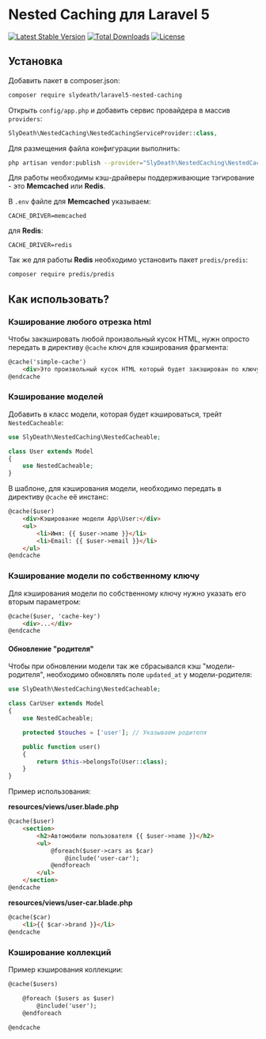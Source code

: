 # Nested Caching для Laravel 5
[![Latest Stable Version](https://poser.pugx.org/slydeath/laravel5-nested-caching/v/stable)](https://packagist.org/packages/slydeath/laravel5-blade-spaceless)
[![Total Downloads](https://poser.pugx.org/slydeath/laravel5-nested-caching/downloads)](https://packagist.org/packages/slydeath/laravel5-blade-spaceless)
[![License](https://poser.pugx.org/slydeath/laravel5-nested-caching/license)](https://packagist.org/packages/slydeath/laravel5-blade-spaceless)

## Установка

Добавить пакет в composer.json:

```bash
composer require slydeath/laravel5-nested-caching
```

Открыть `config/app.php` и добавить сервис провайдера в массив `providers`:

```php
SlyDeath\NestedCaching\NestedCachingServiceProvider::class,
```

Для размещения файла конфигурации выполнить:

```bash
php artisan vendor:publish --provider="SlyDeath\NestedCaching\NestedCachingServiceProvider" --tag=config
```

Для работы необходимы кэш-драйверы поддерживающие тэгирование - это **Memcached** или **Redis**.

В `.env` файле для **Memcached** указываем:

```
CACHE_DRIVER=memcached
```

для **Redis**:

```
CACHE_DRIVER=redis
```

Так же для работы **Redis** необходимо установить пакет `predis/predis`:

```bash
composer require predis/predis
```

## Как использовать?

### Кэширование любого отрезка html

Чтобы закэшировать любой произвольный кусок HTML, нужн опросто передать в директиву `@cache` ключ для кэширования фрагмента:

```html
@cache('simple-cache')
    <div>Это произвольный кусок HTML который будет закэширован по ключу "simple-cache"</div>
@endcache
```

### Кэширование моделей

Добавить в класс модели, которая будет кэшироваться, трейт `NestedCacheable`:

```php
use SlyDeath\NestedCaching\NestedCacheable;

class User extends Model
{
    use NestedCacheable;
}
```

В шаблоне, для кэширования модели, необходимо передать в директиву `@cache` её инстанс:

```html
@cache($user)
    <div>Кэширование модели App\User:</div>
    <ul>
        <li>Имя: {{ $user->name }}</li>
        <li>Email: {{ $user->email }}</li>
    </ul>
@endcache
```

### Кэширование модели по собственному ключу

Для кэширования модели по собственному ключу нужно указать его вторым параметром:

 ```html
 @cache($user, 'cache-key')
     <div>...</div>
 @endcache
 ```

#### Обновление "родителя"

Чтобы при обновлении модели так же сбрасывался кэш "модели-родителя", 
необходимо обновлять поле `updated_at` у модели-родителя:

```php
use SlyDeath\NestedCaching\NestedCacheable;

class CarUser extends Model
{
    use NestedCacheable;

    protected $touches = ['user']; // Указываем родителя

    public function user()
    {
        return $this->belongsTo(User::class);
    }
}
```

Пример использования:

**resources/views/user.blade.php**

```html
@cache($user)
    <section>
        <h2>Автомобили пользователя {{ $user->name }}</h2>
        <ul>
            @foreach($user->cars as $car)
                @include('user-car');
            @endforeach
        </ul>
    </section>
@endcache
```

**resources/views/user-car.blade.php**

```html
@cache($car)
    <li>{{ $car->brand }}</li>
@endcache
```

### Кэширование коллекций

Пример кэширования коллекции:

```html
@cache($users)

    @foreach ($users as $user)
        @include('user');
    @endforeach
    
@endcache
```
